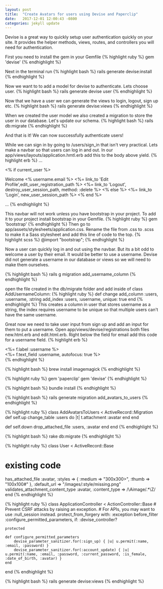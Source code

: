 ```yaml
---
layout: post
title:  "Create Avatars for users using Devise and Paperclip"
date:   2017-12-01 12:00:43 -0800
categories: jekyll update
---
```


Devise is a great way to quickly setup user authentication quickly on your site.  It provides the helper methods, views, routes, and controllers you will need for authentication.

First you need to install the gem in your Gemfile
{% highlight ruby %}
gem 'devise'
{% endhighlight %}

Next in the terminal run
{% highlight bash %}
rails generate devise:install
{% endhighlight %}

Now we want to to add a model for devise to authenticate.  Lets choose user.
{% highlight bash %}
rails generate devise user
{% endhighlight %}

Now that we have a user we can generate the views to login, logout, sign up etc.
{% highlight bash %}
rails generate devise:views
{% endhighlight %}

When we created the user model we also created a migration to store the user in our database. Let's update our schema.
{% highlight bash %}
rails db:migrate
{% endhighlight %}

And that is it! We can now successfully authenticate users!

While we can sign in by going to /users/sign_in that isn't very practical.  Lets make a navbar so that users can log in and out.  In our app/views/layouts/application.hmtl.erb add this to the body above yield.
{% highlight erb %}
...
<nav class="navbar navbar-expand-lg navbar-light bg-light">
  <% if current_user %>
    <p> Welcome <% username.email %>
    <a class="navbar-brand"><%= link_to 'Edit Profile',edit_user_registration_path %></a>
    <a class="navbar-brand  ml-auto"><%= link_to 'Logout', destroy_user_session_path, method: :delete %></a>
  <% else %>
    <a class="navbar-brand ml-auto"><%= link_to 'Login', new_user_session_path %></a>
  <% end %>
</nav>
...
{% endhighlight %}

This navbar will not work unless you have bootstrap in your project. To add it to your project install bootstrap in your Gemfile.
{% highlight ruby %}
gem 'bootstrap'
{% endhighlight %}
Then go to app/assets/stylesheets/application.css.  Rename the file from .css to .scss to make it a Sass stylesheet and add this line of code to the top.
{% highlight scss %}
@import "bootstrap";
{% endhighlight %}

Now a user can quickly log in and out using the navbar.  But its a bit odd to welcome a user by their email.  It would be better to use a username.  Devise did not generate a username in our database or views so we will need to make them ourselves.

{% highlight bash %}
 rails g migration add_username_column
{% endhighlight %}

open the file created in the db/migrate folder and add inside of class AddUsernameColumn:
{% highlight ruby %}
def change
  add_column :users, :username, :string
  add_index :users, :username, unique: true
end
{% endhighlight %}
This creates a column in user that stores username as a string, the index requires username to be unique so that multiple users can't have the same username.

Great now we need to take user input from sign up and add an input for them to put a username.
Open app/views/devise/registrations both files new.html.erb and edit.html.erb.  Right below the field for email add this code for a username field.
{% highlight erb %}
  <div class="field">
    <%= f.label :username %><br />
    <%= f.text_field :username, autofocus: true %>
  </div>
{% endhighlight %}




{% highlight bash %}
 brew install imagemagick
{% endhighlight %}

{% highlight ruby %}
gem 'paperclip'
gem 'devise'
{% endhighlight %}

{% highlight bash %}
  bundle install
{% endhighlight %}

{% highlight bash %}
rails generate migration add_avatars_to_users
{% endhighlight %}

{% highlight ruby %}
class AddAvatarsToUsers < ActiveRecord::Migration
  def self.up
    change_table :users do |t|
      t.attachment :avatar
    end
  end

  def self.down
    drop_attached_file :users, :avatar
  end
end
{% endhighlight %}

{% highlight bash %}
rake db:migrate
{% endhighlight %}

{% highlight ruby %}
class User < ActiveRecord::Base
  # existing code

  has_attached_file :avatar, :styles => { :medium => "300x300>", :thumb => "100x100#" }, :default_url => "/images/:style/missing.png"
  validates_attachment_content_type :avatar, :content_type => /\Aimage\/.*\Z/
end
{% endhighlight %}


{% highlight ruby %}
class ApplicationController < ActionController::Base
    # Prevent CSRF attacks by raising an exception.
    # For APIs, you may want to use :null_session instead.
    protect_from_forgery with: :exception
    before_filter :configure_permitted_parameters, if: :devise_controller?

    protected

    def configure_permitted_parameters
        devise_parameter_sanitizer.for(:sign_up) { |u| u.permit(:name, :email, :password) }
        devise_parameter_sanitizer.for(:account_update) { |u| u.permit(:name, :email, :password, :current_password, :is_female, :date_of_birth, :avatar) }
    end
end
{% endhighlight %}

{% highlight bash %}
rails generate devise:views
{% endhighlight %}
